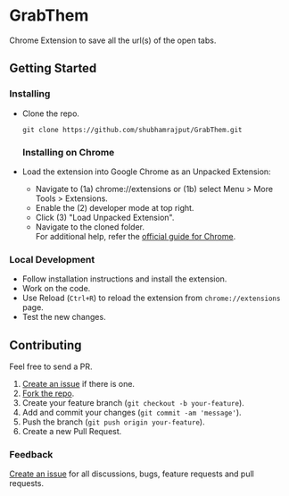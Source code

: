 

# GrabThem


Chrome Extension to save all the url(s) of the open tabs.



## Getting Started

### Installing

- Clone the repo.

  ```shell
  git clone https://github.com/shubhamrajput/GrabThem.git
  ```
  
  ### Installing on Chrome

- Load the extension into Google Chrome as an Unpacked Extension:

  
  - Navigate to (1a) chrome://extensions or (1b) select Menu > More Tools > Extensions.
  - Enable the (2) developer mode at top right.
  - Click (3) "Load Unpacked Extension".
  - Navigate to the cloned folder.  
  For additional help, refer the [official guide for Chrome](https://developer.chrome.com/extensions/getstarted#unpacked).
  
  


### Local Development
  - Follow installation instructions and install the extension.
  - Work on the code.
  - Use Reload (`Ctrl+R`) to reload the extension from `chrome://extensions` page.
  - Test the new changes.

## Contributing
Feel free to send  a PR.

1. [Create an issue](https://github.com/shubhamrajput/GrabThem/issues) if there is one.
2. [Fork the repo](https://github.com/shubhamrajput/GrabThem/fork).
3. Create your feature branch (`git checkout -b your-feature`).
4. Add and commit your changes (`git commit -am 'message'`).
5. Push the branch (`git push origin your-feature`).
6. Create a new Pull Request.

### Feedback
[Create an issue](https://github.com/shubhamrajput/GrabThem/issues) for all discussions, bugs, feature requests and pull requests.
